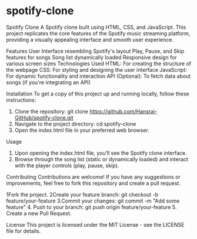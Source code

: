 # spotify-clone
Spotify Clone
A Spotify clone built using HTML, CSS, and JavaScript. This project replicates the core features of the Spotify music streaming platform, providing a visually appealing interface and smooth user experience.

Features
User Interface resembling Spotify's layout
Play, Pause, and Skip features for songs
Song list dynamically loaded
Responsive design for various screen sizes
Technologies Used
HTML: For creating the structure of the webpage
CSS: For styling and designing the user interface
JavaScript: For dynamic functionality and interaction
API (Optional): To fetch data about songs (if you're integrating an API)

Installation
  To get a copy of this project up and running locally, follow these instructions:

1. Clone the repository:
  git clone https://github.com/Hansraj-GitHub/spotify-clone.git
2. Navigate to the project directory:
  cd spotify-clone
3. Open the index.html file in your preferred web browser.

Usage
1. Upon opening the index.html file, you’ll see the Spotify clone interface.
2. Browse through the song list (static or dynamically loaded) and interact with the player controls (play, pause, skip).

Contributing
Contributions are welcome! If you have any suggestions or improvements, feel free to fork this repository and create a pull request.

1Fork the project.
2Create your feature branch:
  git checkout -b feature/your-feature
3.Commit your changes:
  git commit -m "Add some feature"
4. Push to your branch:
  git push origin feature/your-feature
5. Create a new Pull Request.

License
This project is licensed under the MIT License - see the LICENSE file for details.

